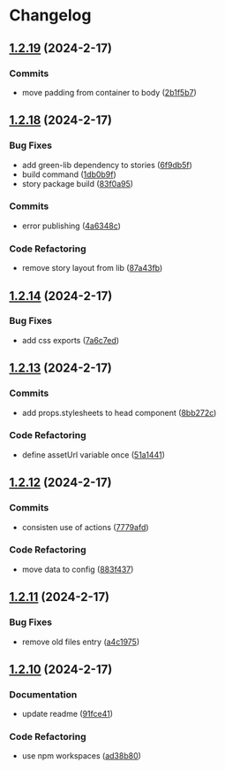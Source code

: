 # Changelog

## [1.2.19](https://github.com/jaccomeijer/green-lib/compare/1.2.18...1.2.19) (2024-2-17)


### Commits

* move padding from container to body ([2b1f5b7](https://github.com/jaccomeijer/green-lib/commit/2b1f5b7b5fa6b9f54d4f3b7d615d78d6ce3132f4))

## [1.2.18](https://github.com/jaccomeijer/green-lib/compare/1.2.14...1.2.18) (2024-2-17)


### Bug Fixes

* add green-lib dependency to stories ([6f9db5f](https://github.com/jaccomeijer/green-lib/commit/6f9db5f2910790e96836e93599a8bb7fa361eab9))
* build command ([1db0b9f](https://github.com/jaccomeijer/green-lib/commit/1db0b9f4f06e23f58cb9346097d0333d372b85f0))
* story package build ([83f0a95](https://github.com/jaccomeijer/green-lib/commit/83f0a95ad737855dd786f1a034e82b71d4bd15d2))


### Commits

* error publishing ([4a6348c](https://github.com/jaccomeijer/green-lib/commit/4a6348c9e8f1d2a90b6f7c3c69632f56545f58f3))


### Code Refactoring

* remove story layout from lib ([87a43fb](https://github.com/jaccomeijer/green-lib/commit/87a43fbf65af97756ad4feb376475a577de08b25))

## [1.2.14](https://github.com/jaccomeijer/green-lib/compare/1.2.13...1.2.14) (2024-2-17)


### Bug Fixes

* add css exports ([7a6c7ed](https://github.com/jaccomeijer/green-lib/commit/7a6c7ed43f7e95a77ace0c2f46bce4bbe0b615f7))

## [1.2.13](https://github.com/jaccomeijer/green-lib/compare/1.2.12...1.2.13) (2024-2-17)


### Commits

* add props.stylesheets to head component ([8bb272c](https://github.com/jaccomeijer/green-lib/commit/8bb272c142252f1590d9422c5bde599f30a6bcab))


### Code Refactoring

* define assetUrl variable once ([51a1441](https://github.com/jaccomeijer/green-lib/commit/51a1441821b9165a00afe8ab9127c0516844876e))

## [1.2.12](https://github.com/jaccomeijer/green-lib/compare/1.2.11...1.2.12) (2024-2-17)


### Commits

* consisten use of actions ([7779afd](https://github.com/jaccomeijer/green-lib/commit/7779afde9edfac37dab16db6a4c19144778aca63))


### Code Refactoring

* move data to config ([883f437](https://github.com/jaccomeijer/green-lib/commit/883f437116c53d7a32b82cd594da0d86713724f1))

## [1.2.11](https://github.com/jaccomeijer/green-lib/compare/1.2.10...1.2.11) (2024-2-17)


### Bug Fixes

* remove old files entry ([a4c1975](https://github.com/jaccomeijer/green-lib/commit/a4c19756131cbc240cf14f452e17f41089a59fc5))

## [1.2.10](https://github.com/jaccomeijer/green-lib/compare/1.2.9...1.2.10) (2024-2-17)


### Documentation

* update readme ([91fce41](https://github.com/jaccomeijer/green-lib/commit/91fce41e958708547b0cf0de0a11fbe3a96dd7dc))


### Code Refactoring

* use npm workspaces ([ad38b80](https://github.com/jaccomeijer/green-lib/commit/ad38b809386da6bd2bd8c201b6ada29460377e7b))


